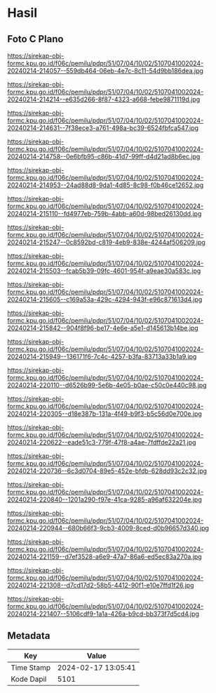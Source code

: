 # Hasil

## Foto C Plano

https://sirekap-obj-formc.kpu.go.id/f06c/pemilu/pdpr/51/07/04/10/02/5107041002024-20240214-214057--559db464-06eb-4e7c-8c11-54d9bb186dea.jpg

https://sirekap-obj-formc.kpu.go.id/f06c/pemilu/pdpr/51/07/04/10/02/5107041002024-20240214-214214--e635d266-8f87-4323-a668-febe9871119d.jpg

https://sirekap-obj-formc.kpu.go.id/f06c/pemilu/pdpr/51/07/04/10/02/5107041002024-20240214-214631--7f38ece3-a761-498a-bc39-6524fbfca547.jpg

https://sirekap-obj-formc.kpu.go.id/f06c/pemilu/pdpr/51/07/04/10/02/5107041002024-20240214-214758--0e6bfb95-c86b-41d7-99ff-d4d21ad8b6ec.jpg

https://sirekap-obj-formc.kpu.go.id/f06c/pemilu/pdpr/51/07/04/10/02/5107041002024-20240214-214953--24ad88d8-9da1-4d85-8c98-f0b46ce12652.jpg

https://sirekap-obj-formc.kpu.go.id/f06c/pemilu/pdpr/51/07/04/10/02/5107041002024-20240214-215110--fd4977eb-759b-4abb-a60d-98bed26130dd.jpg

https://sirekap-obj-formc.kpu.go.id/f06c/pemilu/pdpr/51/07/04/10/02/5107041002024-20240214-215247--0c8592bd-c819-4eb9-838e-4244af506209.jpg

https://sirekap-obj-formc.kpu.go.id/f06c/pemilu/pdpr/51/07/04/10/02/5107041002024-20240214-215503--fcab5b39-09fc-4601-954f-a9eae30a583c.jpg

https://sirekap-obj-formc.kpu.go.id/f06c/pemilu/pdpr/51/07/04/10/02/5107041002024-20240214-215605--c169a53a-429c-4294-943f-e96c871613d4.jpg

https://sirekap-obj-formc.kpu.go.id/f06c/pemilu/pdpr/51/07/04/10/02/5107041002024-20240214-215842--904f8f96-be17-4e6e-a5e1-d145613b14be.jpg

https://sirekap-obj-formc.kpu.go.id/f06c/pemilu/pdpr/51/07/04/10/02/5107041002024-20240214-215949--136171f6-7c4c-4257-b3fa-83713a33b1a9.jpg

https://sirekap-obj-formc.kpu.go.id/f06c/pemilu/pdpr/51/07/04/10/02/5107041002024-20240214-220110--d6526b99-5e6b-4e05-b0ae-c50c0e440c98.jpg

https://sirekap-obj-formc.kpu.go.id/f06c/pemilu/pdpr/51/07/04/10/02/5107041002024-20240214-220305--d18e387b-131a-4f49-b9f3-b5c56d0e700e.jpg

https://sirekap-obj-formc.kpu.go.id/f06c/pemilu/pdpr/51/07/04/10/02/5107041002024-20240214-220622--eade51c3-779f-47f8-a4ae-7fdffde22a21.jpg

https://sirekap-obj-formc.kpu.go.id/f06c/pemilu/pdpr/51/07/04/10/02/5107041002024-20240214-220736--6c3d0704-89e5-452e-bfdb-628dd93c2c32.jpg

https://sirekap-obj-formc.kpu.go.id/f06c/pemilu/pdpr/51/07/04/10/02/5107041002024-20240214-220840--1201a290-f97e-41ca-9285-a96af632204e.jpg

https://sirekap-obj-formc.kpu.go.id/f06c/pemilu/pdpr/51/07/04/10/02/5107041002024-20240214-220944--680b66f3-9cb3-4009-8ced-d0b96657d340.jpg

https://sirekap-obj-formc.kpu.go.id/f06c/pemilu/pdpr/51/07/04/10/02/5107041002024-20240214-221159--d7ef3528-a6e9-47a7-86a6-ed5ec83a270a.jpg

https://sirekap-obj-formc.kpu.go.id/f06c/pemilu/pdpr/51/07/04/10/02/5107041002024-20240214-221308--d7cd17d2-58b5-4412-90f1-e10e7ffd1f26.jpg

https://sirekap-obj-formc.kpu.go.id/f06c/pemilu/pdpr/51/07/04/10/02/5107041002024-20240214-221407--5106cdf9-1a1a-426a-b9cd-bb373f7d5cd4.jpg


## Metadata

| Key        | Value               |
| ---------- | ------------------- |
| Time Stamp | 2024-02-17 13:05:41 |
| Kode Dapil | 5101                |



